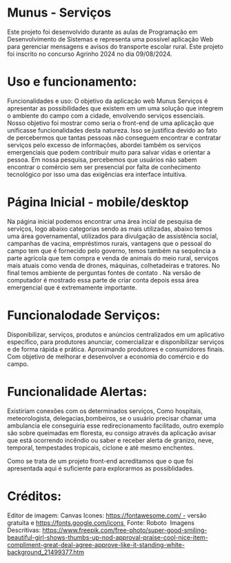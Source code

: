 # Munus - Serviços

Este projeto foi desenvolvido durante as aulas de Programação em Desenvolvimento de Sistemas e representa uma possível aplicação Web para gerenciar mensagens e avisos do transporte escolar rural. Este projeto foi inscrito no concurso Agrinho 2024 no dia 09/08/2024.

# Uso e funcionamento: 
Funcionalidades e uso: O objetivo da aplicação web Munus Serviços é apresentar as possibilidades que existem em um uma solução que integrem o ambiente do campo com a cidade, envolvendo serviços essenciais. Nosso objetivo foi mostrar como seria o front-end de uma aplicação que unificasse funcionalidades desta natureza. Isso se justifica devido ao fato de percebermos que tantas pessoas não conseguem encontrar e contratar serviços pelo excesso de informações, abordei também os serviços emergenciais que podem contribuir muito para salvar vidas e orientar a pessoa. Em nossa pesquisa, percebemos que usuários não sabem encontrar o comércio sem ser presencial por falta de conhecimento tecnológico por isso uma das exigências era interface intuitiva.

# Página Inicial - mobile/desktop 
Na página inicial podemos encontrar uma área incial de pesquisa de serviços, logo abaixo categorias sendo as mais utilizadas, abaixo temos uma área governamental, utilizados para divulgação de assistência social, campanhas de vacina, empréstimos rurais, vantagens que o pessoal do campo tem que é fornecido pelo governo, temos também na sequência a parte agrícola que tem compra e venda de animais do meio rural, serviços mais atuais como venda de drones, máquinas, colhetadeiras e tratores.
No final temos ambiente de perguntas fontes de contato .
 Na versão de computador é mostrado essa parte de criar conta depois essa área emergencial que é extremamente importante.

# Funcionalodade Serviços:
Disponibilizar, serviços, produtos e anúncios centralizados em um aplicativo específico, para produtores  anunciar, comercializar e disponibilizar serviços e  de forma rápida e prática. Aproximando produtores e consumidores finais. Com objetivo de melhorar e desenvolver a economia do comércio e do campo. 

# Funcionalidade Alertas: 
Existiriam conexões com os determinados serviços,
Como hospitais, meteorologista, delegacias,bombeiros, se o usuário precisar chamar uma ambulancia ele conseguiria esse redirecionamento facilitado, outro exemplo são sobre queimadas em floresta, eu  consigo através da aplicação avisar que está ocorrendo incêndio ou saber e receber alerta de granizo, neve, temporal, tempestades tropicais, ciclone e até mesmo enchentes.

Como se trata de um projeto front-end acreditamos que o que foi apresentada aqui é suficiente para explorarmos as possiblidades.

# Créditos: 
Editor de imagem: Canvas 
Icones: https://fontawesome.com/ - versão gratuita e https://fonts.google.com/icons 
Fonte: Roboto 
Imagens Descritivas: https://www.freepik.com/free-photo/super-good-smiling-beautiful-girl-shows-thumbs-up-nod-approval-praise-cool-nice-item-compliment-great-deal-agree-approve-like-it-standing-white-background_21499377.htm
